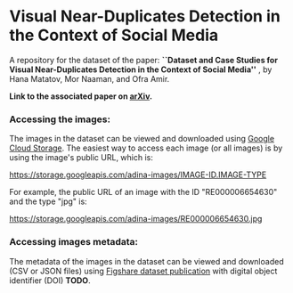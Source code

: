 # Visual Near-Duplicates Detection in the Context of Social Media

A repository for the dataset of the paper:
**``Dataset and Case Studies for Visual Near-Duplicates Detection in the Context of Social Media''**
, by Hana Matatov, Mor Naaman, and Ofra Amir.

**Link to the associated paper on [arXiv](TODO).**


### Accessing the images:
The images in the dataset can be viewed and downloaded using [Google Cloud Storage](https://console.cloud.google.com/storage/browser/adina-images).
The easiest way to access each image (or all images) is by using the image's public URL, which is:

https://storage.googleapis.com/adina-images/IMAGE-ID.IMAGE-TYPE

For example, the public URL of an image with the ID "RE000006654630" and the type "jpg" is:

https://storage.googleapis.com/adina-images/RE000006654630.jpg


### Accessing images metadata:
The metadata of the images in the dataset can be viewed and downloaded (CSV or JSON files) using [Figshare dataset publication](TODO) with digital object identifier (DOI) **TODO**.
